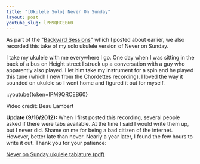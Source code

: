 ```yaml
---
title: "[Ukulele Solo] Never On Sunday"
layout: post
youtube_slug: lPM9QRCEB60
---
```


As part of the "<a href="/blog/backyard-ukulele-session-ukulele-videos-with-chelsea/">Backyard Sessions</a>" which I posted about earlier, we also recorded this take of my solo ukulele version of Never on Sunday.

I take my ukulele with me everywhere I go. One day when I was sitting in the back of a bus on Height street I struck up a conversation with a guy who apparently also played. I let him take my instrument for a spin and he played this tune (which I new from the Chordettes recording). I loved the way it sounded on ukulele so I went home and figured it out for myself.

::youtube{token=lPM9QRCEB60}

Video credit: Beau Lambert

<strong>Update (9/16/2012):</strong> When I first posted this recording, several people asked if there were tabs available. At the time I said I would write them up, but I never did. Shame on me for being a bad citizen of the internet. However, better late than never. Nearly a year later, I found the few hours to write it out. Thank you for your patience:

<a href='/uploads/2011/11/Never_on_Sunday_Ukulele.pdf'>Never on Sunday ukulele tablature (pdf)</a>
